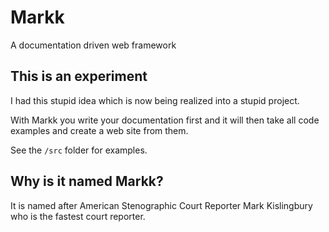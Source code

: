 # Markk

A documentation driven web framework

## This is an experiment

I had this stupid idea which is now being realized into a stupid project.

With Markk you write your documentation first and it will then take all code examples and create a web site from them.

See the `/src` folder for examples.

## Why is it named Markk?

It is named after American Stenographic Court Reporter Mark Kislingbury who is the fastest court reporter.
